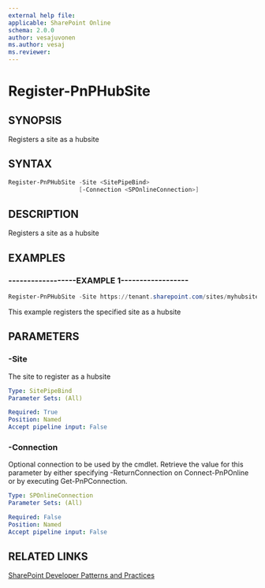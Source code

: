 ```yaml
---
external help file:
applicable: SharePoint Online
schema: 2.0.0
author: vesajuvonen
ms.author: vesaj
ms.reviewer:
---
```

# Register-PnPHubSite

## SYNOPSIS
Registers a site as a hubsite

## SYNTAX 

```powershell
Register-PnPHubSite -Site <SitePipeBind>
                    [-Connection <SPOnlineConnection>]
```

## DESCRIPTION
Registers a site as a hubsite

## EXAMPLES

### ------------------EXAMPLE 1------------------
```powershell
Register-PnPHubSite -Site https://tenant.sharepoint.com/sites/myhubsite
```

This example registers the specified site as a hubsite

## PARAMETERS

### -Site
The site to register as a hubsite

```yaml
Type: SitePipeBind
Parameter Sets: (All)

Required: True
Position: Named
Accept pipeline input: False
```

### -Connection
Optional connection to be used by the cmdlet. Retrieve the value for this parameter by either specifying -ReturnConnection on Connect-PnPOnline or by executing Get-PnPConnection.

```yaml
Type: SPOnlineConnection
Parameter Sets: (All)

Required: False
Position: Named
Accept pipeline input: False
```

## RELATED LINKS

[SharePoint Developer Patterns and Practices](https://aka.ms/sppnp)
